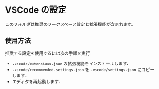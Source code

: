 # VSCode の設定

このフォルダは推奨のワークスペース設定と拡張機能が含まれます。

## 使用方法

推奨する設定を使用するには次の手順を実行

- `.vscode/extensions.json` の拡張機能をインストールします．
- `.vscode/recommended-settings.json` を `.vscode/settings.json` にコピーします．
- エディタを再起動します．
